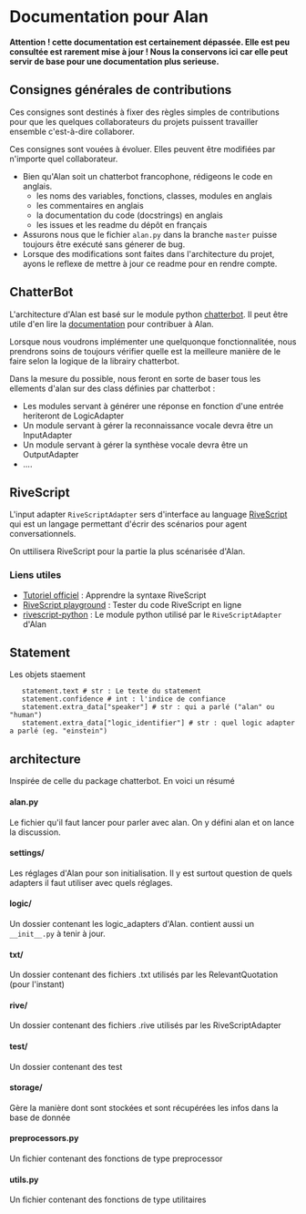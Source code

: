 # Documentation pour Alan

**Attention ! cette documentation est certainement dépassée. Elle est peu consultée est rarement mise à jour ! Nous la conservons ici car elle peut servir de base pour une documentation plus serieuse.**

## Consignes générales de contributions

Ces consignes sont destinés à fixer des règles simples de contributions pour que les quelques collaborateurs du projets puissent travailler ensemble c'est-à-dire collaborer.

Ces consignes sont vouées à évoluer. Elles peuvent être modifiées par n'importe quel collaborateur.

- Bien qu'Alan soit un chatterbot francophone, rédigeons le code en anglais.
   - les noms des variables, fonctions, classes, modules en anglais
   - les commentaires en anglais
   - la documentation du code (docstrings) en anglais
   - les issues et les readme du dépôt en français
- Assurons nous que le fichier `alan.py` dans la branche `master` puisse toujours être exécuté sans génerer de bug.
- Lorsque des modifications sont faites dans l'architecture du projet, ayons le reflexe de mettre à jour ce readme pour en rendre compte.

## ChatterBot

L'architecture d'Alan est basé sur le module python [chatterbot](https://github.com/gunthercox/ChatterBot). Il peut être utile d'en lire la [documentation](http://chatterbot.readthedocs.io/en/stable/) pour contribuer à Alan.

Lorsque nous voudrons implémenter une quelquonque fonctionnalitée, nous prendrons soins de toujours vérifier quelle est la meilleure manière de le faire selon la logique de la librairy chatterbot.

Dans la mesure du possible, nous feront en sorte de baser tous les ellements d'alan sur des class définies par chatterbot :

- Les modules servant à générer une réponse en fonction d'une entrée heriteront de LogicAdapter
- Un module servant à gérer la reconnaissance vocale devra être un InputAdapter
- Un module servant à gérer la synthèse vocale devra être un OutputAdapter
- ....

## RiveScript

L'input adapter `RiveScriptAdapter` sers d'interface au language [RiveScript](https://www.rivescript.com) qui est un langage permettant d'écrir des scénarios pour agent conversationnels.

On uttilisera RiveScript pour la partie la plus scénarisée d'Alan.

### Liens utiles

- [Tutoriel officiel](https://www.rivescript.com/docs/tutorial) : Apprendre la syntaxe RiveScript
- [RiveScript playground](https://play.rivescript.com/) : Tester du code RiveScript en ligne
- [rivescript-python](https://github.com/aichaos/rivescript-python) : Le module python utilisé par le `RiveScriptAdapter` d'Alan

## Statement

Les objets staement

```
   statement.text # str : Le texte du statement
   statement.confidence # int : l'indice de confiance
   statement.extra_data["speaker"] # str : qui a parlé ("alan" ou "human")
   statement.extra_data["logic_identifier"] # str : quel logic adapter a parlé (eg. "einstein")
```


## architecture

Inspirée de celle du package chatterbot. En voici un résumé

#### alan.py

Le fichier qu'il faut lancer pour parler avec alan. On y défini alan et on lance la discussion.

#### settings/

Les réglages d'Alan pour son initialisation. Il y est surtout question de quels adapters il faut utiliser avec quels réglages.

#### logic/

Un dossier contenant les logic_adapters d'Alan. contient aussi un `__init__.py` à tenir à jour.

#### txt/

Un dossier contenant des fichiers .txt utilisés par les RelevantQuotation (pour l'instant)

#### rive/

Un dossier contenant des fichiers .rive utilisés par les RiveScriptAdapter

#### test/

Un dossier contenant des test

#### storage/

Gère la manière dont sont stockées et sont récupérées les infos dans la base de donnée

#### preprocessors.py

Un fichier contenant des fonctions de type preprocessor

#### utils.py

Un fichier contenant des fonctions de type utilitaires
